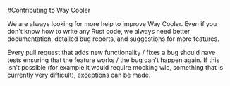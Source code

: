 #Contributing to Way Cooler

We are always looking for more help to improve Way Cooler. Even if you don't know how to write any Rust code, we always need better documentation, detailed bug reports, and suggestions for more features.

Every pull request that adds new functionality / fixes a bug should have tests ensuring that the feature works / the bug can't happen again. If this isn't possible (for example it would require mocking wlc, something that is currently very difficult), exceptions can be made.
